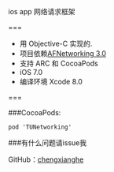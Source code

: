 ios app 网络请求框架

===
- 用 Objective-C 实现的. 
- 项目依赖[AFNetworking 3.0](https://github.com/AFNetworking/AFNetworking)
- 支持 ARC 和 CocoaPods 
- iOS 7.0
- 编译环境 Xcode 8.0

===

###CocoaPods:

`pod 'TUNetworking'`


###有什么问题请issue我

GitHub：[chengxianghe](https://github.com/chengxianghe) 
